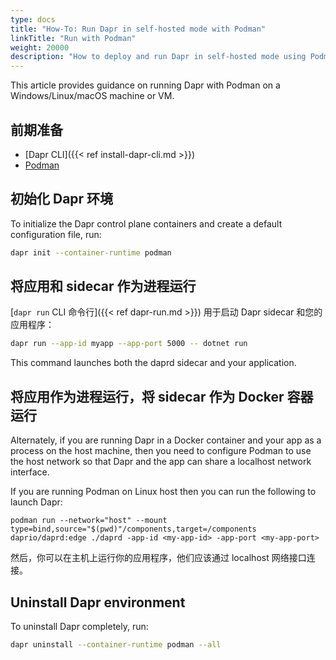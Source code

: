 ```yaml
---
type: docs
title: "How-To: Run Dapr in self-hosted mode with Podman"
linkTitle: "Run with Podman"
weight: 20000
description: "How to deploy and run Dapr in self-hosted mode using Podman"
---
```


This article provides guidance on running Dapr with Podman on a Windows/Linux/macOS machine or VM.

## 前期准备

- [Dapr CLI]({{< ref install-dapr-cli.md >}})
- [Podman](https://podman-desktop.io/downloads)

## 初始化 Dapr 环境

To initialize the Dapr control plane containers and create a default configuration file, run:

```bash
dapr init --container-runtime podman
```

## 将应用和 sidecar 作为进程运行

[`dapr run` CLI 命令行]({{< ref dapr-run.md >}}) 用于启动 Dapr sidecar 和您的应用程序：

```bash
dapr run --app-id myapp --app-port 5000 -- dotnet run
```

This command launches both the daprd sidecar and your application.

## 将应用作为进程运行，将 sidecar 作为 Docker 容器运行

Alternately, if you are running Dapr in a Docker container and your app as a process on the host machine, then you need to configure Podman to use the host network so that Dapr and the app can share a localhost network interface.

If you are running Podman on Linux host then you can run the following to launch Dapr:

```shell
podman run --network="host" --mount type=bind,source="$(pwd)"/components,target=/components daprio/daprd:edge ./daprd -app-id <my-app-id> -app-port <my-app-port>
```

然后，你可以在主机上运行你的应用程序，他们应该通过 localhost 网络接口连接。

## Uninstall Dapr environment

To uninstall Dapr completely, run:

```bash
dapr uninstall --container-runtime podman --all
```
